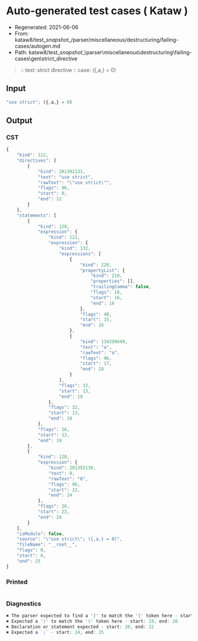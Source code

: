 # Auto-generated test cases ( Kataw )
- Regenerated: 2021-06-06
- From: kataw8/test\__snapshot__/parser/miscellaneous/destructuring/failing-cases/autogen.md
- Path: kataw8/test\__snapshot__\parser\miscellaneous\destructuring\failing-cases\gen\strict_directive
> :: test: strict directive
> :: case: ({,a,} = 0)
## Input

`````js
"use strict"; ({,a,} = 0)
`````
## Output

### CST

```javascript
{
    "kind": 122,
    "directives": [
        {
            "kind": 201392131,
            "text": "use strict",
            "rawText": "\"use strict\"",
            "flags": 96,
            "start": 0,
            "end": 12
        }
    ],
    "statements": [
        {
            "kind": 120,
            "expression": {
                "kind": 121,
                "expression": {
                    "kind": 132,
                    "expressions": [
                        {
                            "kind": 220,
                            "propertyList": {
                                "kind": 218,
                                "properties": [],
                                "trailingComma": false,
                                "flags": 16,
                                "start": 16,
                                "end": 16
                            },
                            "flags": 48,
                            "start": 15,
                            "end": 16
                        },
                        {
                            "kind": 134299649,
                            "text": "a",
                            "rawText": "a",
                            "flags": 96,
                            "start": 17,
                            "end": 18
                        }
                    ],
                    "flags": 32,
                    "start": 13,
                    "end": 19
                },
                "flags": 32,
                "start": 13,
                "end": 19
            },
            "flags": 16,
            "start": 13,
            "end": 19
        },
        {
            "kind": 120,
            "expression": {
                "kind": 201392130,
                "text": 0,
                "rawText": "0",
                "flags": 96,
                "start": 22,
                "end": 24
            },
            "flags": 16,
            "start": 22,
            "end": 24
        }
    ],
    "isModule": false,
    "source": "\"use strict\"; ({,a,} = 0)",
    "fileName": "__root__",
    "flags": 0,
    "start": 0,
    "end": 25
}
```

### Printed

```javascript

```

### Diagnostics

```javascript
✖ The parser expected to find a '}' to match the '{' token here - start: 16, end: 17
✖ Expected a ')' to match the '(' token here - start: 19, end: 20
✖ Declaration or statement expected - start: 20, end: 22
✖ Expected a `;` - start: 24, end: 25

```

